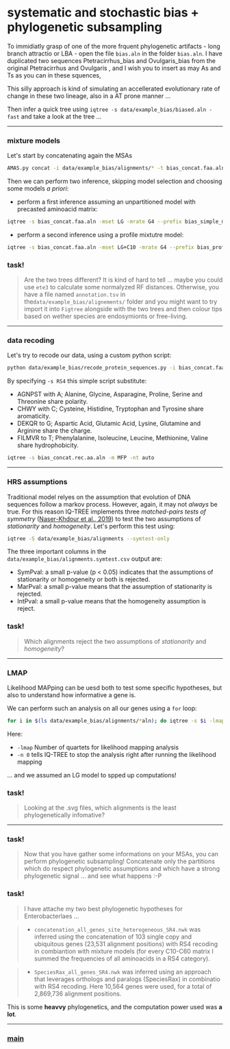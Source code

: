 # systematic and stochastic bias + phylogenetic subsampling

To immidiatly grasp of one of the more frquent phylogenetic artifacts - long branch attractio or LBA - open the file ```bias.aln``` in the folder ```bias.aln```. I have duplicated two sequences Ptetracirrhus_bias and Ovulgaris_bias from the original Ptetracirrhus and Ovulgaris , and I wish you to insert as may As and Ts as you can in these squences,


This silly approach is kind of simulating an accellerated evolutionary rate of change in these two lineage, also in a AT prone manner ... 


Then infer a quick tree using ```iqtree -s data/example_bias/biased.aln -fast``` and take a look at the tree ...

---

### mixture models

Let's start by concatenating again the MSAs

```bash
AMAS.py concat -i data/example_bias/alignments/* -t bias_concat.faa.aln -f fasta -d aa -fast
```

Then we can perform two inference, skipping model selection and choosing some models _a priori_:

- perform a first inference assuming an unpartitioned model with precasted aminoacid matrix:

```bash
iqtree -s bias_concat.faa.aln -mset LG -mrate G4 --prefix bias_simple_model -nt auto -fast
```

- perform a second inference using a profile mixtutre model:

```bash
iqtree -s bias_concat.faa.aln -mset LG+C10 -mrate G4 --prefix bias_profile_mixt -nt auto -fast
```

### task!

> Are the two trees different? It is kind of hard to tell ... maybe you could use ```ete3``` to calculate some normalyzed RF distances. Otherwise, you have a file named ```annotation.tsv``` in the```data/example_bias/alignements/``` folder and you might want to try import it into ```Figtree``` alongside with the two trees and then colour tips based on wether species are endosymionts or free-living.

---

### data recoding

Let's try to recode our data, using a custom python script:

```bash
python data/example_bias/recode_protein_sequences.py -i bias_concat.faa.aln -o ../../bias_concat.rec.aln -s RS4
```

By specifying ```-s RS4``` this simple script substitute:

- AGNPST with A; Alanine, Glycine, Asparagine, Proline, Serine and Threonine share polarity.
- CHWY with C; Cysteine, Histidine, Tryptophan and Tyrosine share aromaticity.
- DEKQR to G; Aspartic Acid, Glutamic Acid, Lysine, Glutamine and Arginine share the charge.
- FILMVR to T; Phenylalanine, Isoleucine, Leucine, Methionine, Valine share hydrophobicity.

```bash
iqtree -s bias_concat.rec.aa.aln -m MFP -nt auto
```

---

### HRS assumptions

Traditional model relyes on the assumption that evolution of DNA sequences follow a markov process. However, again, it may not *always* be true. For this reason IQ-TREE implements three *matched-pairs tests of symmetry* ([Naser-Khdour et al., 2019](https://academic.oup.com/gbe/article/11/12/3341/5571717)) to test the two assumptions of *stationarity* and *homogeneity*. Let's perform this test using:

```bash
iqtree -S data/example_bias/alignments --symtest-only
```

The three important columns in the ```data/example_bias/alignments.symtest.csv``` output are:

- SymPval: a small p-value (p < 0.05) indicates that the assumptions of stationarity or homogeneity or both is rejected.
- MarPval: a small p-value means that the assumption of stationarity is rejected.
- IntPval: a small p-value means that the homogeneity assumption is reject. 

### task!

> Which alignments reject the two assumptions of *stationarity* and *homogeneity*?

---

### LMAP

Likelihood MAPping can be uesd both to test some specific hypotheses, but also to understand how informative a gene is.

We can perform such an analysis on all our genes using a ```for``` loop:

```bash
for i in $(ls data/example_bias/alignments/*aln); do iqtree -s $i -lmap 5000 -n 0 -m LG; done
```

Here: 

- ```-lmap``` Number of quartets for likelihood mapping analysis
- ```-n 0``` tells IQ-TREE to stop the analysis right after running the likelihood mapping

... and we assumed an LG model to spped up computations!

### task!

> Looking at the .svg files, which alignments is the least phylogenetically infomative?

---

### task!

> Now that you have gather some informations on your MSAs, you can perform phylogenetic subsampling! Concatenate only the partitions which do respect phylogenetic assumptions and which have a strong phylogenetic signal ... and see what happens :-P

### task!

> I have attache my two best phylogenetic hypotheses for Enterobacterlaes ... 

> - ```concatenation_all_genes_site_heterogeneous_SR4.nwk``` was inferred using the concatenation of 103 single copy and ubiquitous genes (23,531 alignment positions) with RS4 recoding in combiantion with mixture models (for every C10-C60 matrix I summed the frequencies of all aminoacids in a RS4 category). 

> - ```SpeciesRax_all_genes_SR4.nwk``` was inferred using an approach that leverages orthologs and paralogs (SpeciesRax) in combinatio with RS4 recoding. Here 10,564 genes were used,  for a total of 2,869,736 alignment positions.

This is some __heavvy__ phylogenetics, and the computation power used was __a lot__.

---

### [main](https://github.com/for-giobbe/MP25/tree/main)
